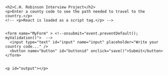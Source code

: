 
<!DOCTYPE html>
<html>
  <head>
    <meta charset="UTF-8" />
    <title>C.H. Robinson Interview Project</title>
  </head>
  <body onload="JavaScript:clearData()">


    <h2>C.H. Robinson Interview Project</h2>
    <p>Enter a county code to see the path needed to travel to the country.</p>
    <!-- <p>React is loaded as a script tag.</p> -->


    <form name="MyForm" > <!--onsubmit="event.preventDefault(); myValidation()">  -->
      <input type="text" id="input" name="input" placeholder="Write your country code..." />
      <button name="button" id="buttonid" onclick="save()">Submit</button>
    </form>


    <p id="output"></p>

<script type="text/javascript">

    function clearData() {
        localStorage.clear();
        document.getElementById("input").value.clear();
        document.getElementById("output").innerHTML.clear();
    }

    //function myValidation() {
    //  if(document.getElementById("input").value.len < 3)
    //  {
    //      return;
    //  }
   // }

    function save(){
      var storedItem = localStorage.getItem("storedItem");
      var Item = document.getElementById("input").value;
      storedItem = localStorage.setItem("storedItem", Item);
      checkCountry();
    }

     void function checkCountry() {
        ///var coder = "MEX";///document.CodeForm.name.value;

        var coder = localStorage.getItem("storedItem");//document.getElementById("input");
        //document.write(coder.value);
        //var codeVal = coder.value;

        //alert("COuntry code " + coder);

        if(coder == "CAN" || coder == "can") {
          //window.write("CAN");
          document.getElementById("output").innerHTML = "CAN";
        }

        else if(coder == "USA" || coder ==  "usa") {
          document.getElementById("output").innerHTML = "USA";
        }

        else if(coder == "MEX" || coder == "mex") {
          document.getElementById("output").innerHTML = "USA, MEX";
        }

        else if(coder == "BLZ" || coder == "blz") {
          document.getElementById("output").innerHTML = "USA, MEX, BLZ";
        }

        else if(coder == "GTM" || coder == "gtm") {
          document.getElementById("output").innerHTML = "USA, MEX, GTM";
        }

        else if(coder == "SLV" || coder == "slv") {
          document.getElementById("output").innerHTML = "USA, MEX, GTM, SLV";
        }
        
        else if(coder == "HND" || coder == "hnd") {
          document.getElementById("output").innerHTML = "USA, MEX, GTM, HND";
        }

        else if(coder == "NIC" || coder == "nic") {
          document.getElementById("output").innerHTML = "USA, MEX, GTM, HND, NIC";
        }

        else if(coder == "CRI" || coder == "cri") {
          document.getElementById("output").innerHTML = "USA, MEX, GTM, HND, NIC, CRI";
        }

        else if(coder == "PAN" || coder == "pan") {
          document.getElementById("output").innerHTML = "USA, MEX, GTM, HND, NIC, CRI, PAN";
        }

        else if(coder.length < 3){
          window.alert("You have not entered a valid country code. Try again.");
        }
    } ();
    //toggle();
    </script>

   <!-- <script>
    var storedItem = localStorage.getItem("storedItem");

    function save() {
      var Item = document.getElementById("input").value;
      localStorage.setItem("storedItem", Item);
      document.getElementById("savedText").innerHTML = Item + " SAVED";
    }

    function get() {
      localStorage.getItem("storedItem");
      document.getElementById("openedText").innerHTML = storedItem + " entered";
    }

    </script> -->


  </body>
</html>
